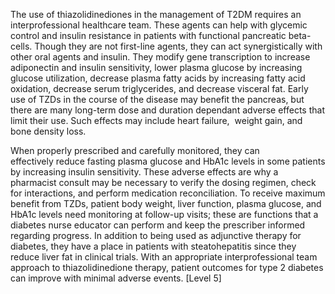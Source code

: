The use of thiazolidinediones in the management of T2DM requires an interprofessional healthcare team. These agents can help with glycemic control and insulin resistance in patients with functional pancreatic beta-cells. Though they are not first-line agents, they can act synergistically with other oral agents and insulin. They modify gene transcription to increase adiponectin and insulin sensitivity, lower plasma glucose by increasing glucose utilization, decrease plasma fatty acids by increasing fatty acid oxidation, decrease serum triglycerides, and decrease visceral fat. Early use of TZDs in the course of the disease may benefit the pancreas, but there are many long-term dose and duration dependant adverse effects that limit their use. Such effects may include heart failure,  weight gain, and bone density loss.

When properly prescribed and carefully monitored, they can effectively reduce fasting plasma glucose and HbA1c levels in some patients by increasing insulin sensitivity. These adverse effects are why a pharmacist consult may be necessary to verify the dosing regimen, check for interactions, and perform medication reconciliation. To receive maximum benefit from TZDs, patient body weight, liver function, plasma glucose, and HbA1c levels need monitoring at follow-up visits; these are functions that a diabetes nurse educator can perform and keep the prescriber informed regarding progress. In addition to being used as adjunctive therapy for diabetes, they have a place in patients with steatohepatitis since they reduce liver fat in clinical trials. With an appropriate interprofessional team approach to thiazolidinedione therapy, patient outcomes for type 2 diabetes can improve with minimal adverse events. [Level 5]